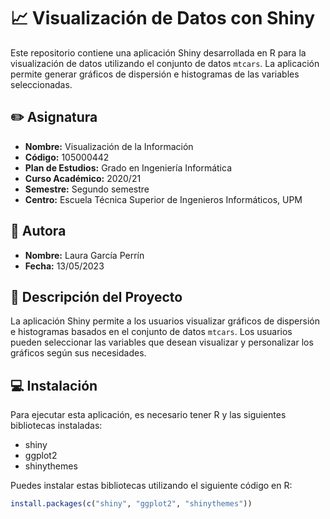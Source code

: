 # 📈 Visualización de Datos con Shiny

Este repositorio contiene una aplicación Shiny desarrollada en R para la visualización de datos utilizando el conjunto de datos `mtcars`. La aplicación permite generar gráficos de dispersión e histogramas de las variables seleccionadas.

## ✏️ Asignatura

- **Nombre:** Visualización de la Información
- **Código:** 105000442
- **Plan de Estudios:** Grado en Ingeniería Informática
- **Curso Académico:** 2020/21
- **Semestre:** Segundo semestre
- **Centro:** Escuela Técnica Superior de Ingenieros Informáticos, UPM

## 👩 Autora

- **Nombre:** Laura García Perrín
- **Fecha:** 13/05/2023

## 📘 Descripción del Proyecto

La aplicación Shiny permite a los usuarios visualizar gráficos de dispersión e histogramas basados en el conjunto de datos `mtcars`. 
Los usuarios pueden seleccionar las variables que desean visualizar y personalizar los gráficos según sus necesidades.

## 💻 Instalación

Para ejecutar esta aplicación, es necesario tener R y las siguientes bibliotecas instaladas:

- shiny
- ggplot2
- shinythemes

Puedes instalar estas bibliotecas utilizando el siguiente código en R:

```r
install.packages(c("shiny", "ggplot2", "shinythemes"))
